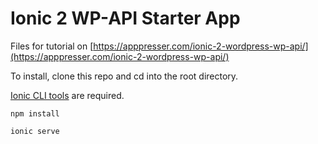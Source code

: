# Ionic 2 WP-API Starter App

Files for tutorial on [https://apppresser.com/ionic-2-wordpress-wp-api/](https://apppresser.com/ionic-2-wordpress-wp-api/)

To install, clone this repo and cd into the root directory.

[Ionic CLI tools](http://ionicframework.com/docs/v2/cli/) are required.

`npm install`

`ionic serve`
